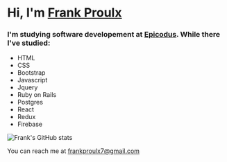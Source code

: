 # Hi, I'm [Frank Proulx](https://www.linkedin.com/in/frankproulx/)

### I'm studying software developement at [Epicodus](https://www.epicodus.com/). While there I've studied:

* HTML
* CSS
* Bootstrap
* Javascript
* Jquery
* Ruby on Rails
* Postgres
* React
* Redux
* Firebase

![Frank's GitHub stats](https://github-readme-stats.vercel.app/api?username=frank-proulx&theme=tokyonight&show_icons=true)

You can reach me at [frankproulx7@gmail.com](mailto:frankproulx7@gmail.com)
